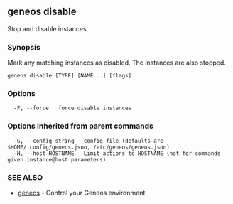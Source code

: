 ## geneos disable

Stop and disable instances

### Synopsis


Mark any matching instances as disabled. The instances are also
stopped.


```
geneos disable [TYPE] [NAME...] [flags]
```

### Options

```
  -F, --force   force disable instances
```

### Options inherited from parent commands

```
  -G, --config string   config file (defaults are $HOME/.config/geneos.json, /etc/geneos/geneos.json)
  -H, --host HOSTNAME   Limit actions to HOSTNAME (not for commands given instance@host parameters)
```

### SEE ALSO

* [geneos](geneos.md)	 - Control your Geneos environment

